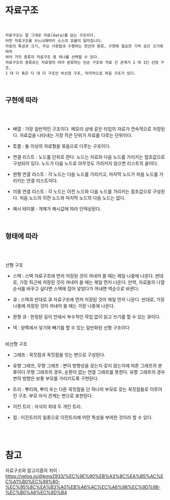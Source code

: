# 자료구조

<br/>

    자료구조는 말 그대로 자료(data)를 담는 구조이다.
    어떤 자료구조를 쓰느냐에따라 소스의 효율이 달라집니다.
    자료의 특성과 크기, 주요 사용법과 수행하는 연산의 종류, 구현에 필요한 기억 공간 크기에 따라
    여러 가지 종류의 자료구조 중 하나를 선택할 수 있다.
    자료구조의 종류로는 자료형의 따라 분류하는 단순 구조와 자료 간 관계가 1 대 1인 선형 구조,
    1 대 다 혹은 다 대 다 구조인 비선형 구조, 마지막으로 파일 구조가 있다.

<br/>
<h2><b>구현에 따라</b></h2>
<br/><br/>

- 배열 : 가장 일반적인 구조이다. 메모리 상에 같은 타입의 자료가 연속적으로 저장된다. 자료값을 나타내는 가장 작은 단위가 자료를 다루는 단위이다.

- 튜플 : 둘 이상의 자료형을 묶음으로 다루는 구조이다.

- 연결 리스트 : 노드를 단위로 한다. 노드는 자료와 다음 노드를 가리키는 참조값으로 구성되어 있다. 노드가 다음 노드로 아무것도 가리키지 않으면 리스트의 끝이다.

- 원형 연결 리스트 : 각 노드는 다음 노드를 가리키고, 마지막 노드가 처음 노드를 가리키는 연결 리스트이다.

- 이중 연결 리스트 : 각 노드는 이전 노드와 다음 노드를 가리키는 참조값으로 구성된다. 처음 노드의 이전 노드와 마지막 노드의 다음 노드는 없다.

- 해시 테이블 : 개체가 해시값에 따라 인덱싱된다.

<br/><h2><b>형태에 따라</b></h2>

<br/>

<br/>선형 구조<br/>

- 스택 : 스택 자료구조에 먼저 저장된 것이 꺼내어 쓸 때는 제일 나중에 나온다. 반대로, 가장 최근에 저장된 것이 꺼내어 쓸 때는 제일 먼저 나온다. 만약, 자료들의 나열 순서를 바꾸고 싶다면 스택에 집어 넣었다가 꺼내면 역순으로 바뀐다.

- 큐 : 스택과 반대로 큐 자료구조에 먼저 저장된 것이 제일 먼저 나온다. 반대로, 가장 나중에 저장된 것이 꺼내어 쓸 때는 가장 나중에 나온다.

- 환형 큐 : 한정된 길이 안에서 부수적인 작업 없이 읽고 쓰기를 할 수 있는 큐이다.

- 덱 : 양쪽에서 넣기와 빼기를 할 수 있는 일반화된 선형 구조이다

<br/>비선형 구조<br/>

- 그래프 : 꼭짓점과 꼭짓점을 잇는 변으로 구성된다.

- 유향 그래프, 무향 그래프 : 변이 방향성을 갖는지 갖지 않는지에 따른 그래프의 분류이다.무향 그래프의 경우, 순환이 없는 연결 그래프를 뜻한다. 유향 그래프의 경우 변의 방향은 보통 부모를 가리키도록 구현된다.

- 트리 : 뿌리와, 뿌리 또는 다른 꼭짓점을 단 하나의 부모로 갖는 꼭짓점들로 이루어진 구조. 부모 자식 관계는 변으로 표현된다.

- 이진 트리 : 자식이 최대 두 개인 트리.

- 힙 : 이진트리의 일종으로 이진트리에 어떤 특성을 부여한 것이라 할 수 있다.

<br/><br/>

# 참고

자료구조와 알고리즘의 차이 : https://velog.io/@kmg2933/%EC%9E%90%EB%A3%8C%EA%B5%AC%EC%A1%B0%EC%99%80-%EC%95%8C%EA%B3%A0%EB%A6%AC%EC%A6%98%EC%9D%98-%EC%B0%A8%EC%9D%B4
